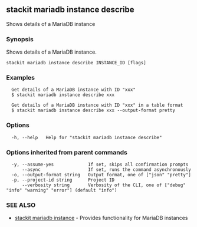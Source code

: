 ## stackit mariadb instance describe

Shows details  of a MariaDB instance

### Synopsis

Shows details  of a MariaDB instance.

```
stackit mariadb instance describe INSTANCE_ID [flags]
```

### Examples

```
  Get details of a MariaDB instance with ID "xxx"
  $ stackit mariadb instance describe xxx

  Get details of a MariaDB instance with ID "xxx" in a table format
  $ stackit mariadb instance describe xxx --output-format pretty
```

### Options

```
  -h, --help   Help for "stackit mariadb instance describe"
```

### Options inherited from parent commands

```
  -y, --assume-yes             If set, skips all confirmation prompts
      --async                  If set, runs the command asynchronously
  -o, --output-format string   Output format, one of ["json" "pretty"]
  -p, --project-id string      Project ID
      --verbosity string       Verbosity of the CLI, one of ["debug" "info" "warning" "error"] (default "info")
```

### SEE ALSO

* [stackit mariadb instance](./stackit_mariadb_instance.md)	 - Provides functionality for MariaDB instances

